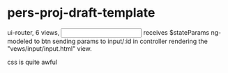 # pers-proj-draft-template
ui-router, 
6 views, 
<input> receives $stateParams ng-modeled to btn sending params to input/:id in controller
rendering the "vews/input/input.html" view.

css is quite awful
